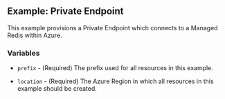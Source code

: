 ## Example: Private Endpoint

This example provisions a Private Endpoint which connects to a Managed Redis within Azure.

### Variables

* `prefix` - (Required) The prefix used for all resources in this example.

* `location` - (Required) The Azure Region in which all resources in this example should be created.
